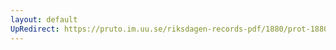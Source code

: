 ```yaml
---
layout: default
UpRedirect: https://pruto.im.uu.se/riksdagen-records-pdf/1880/prot-1880--ak--007/prot-1880--ak--007_002.pdf
---
```

